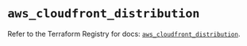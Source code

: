 # `aws_cloudfront_distribution`

Refer to the Terraform Registry for docs: [`aws_cloudfront_distribution`](https://registry.terraform.io/providers/hashicorp/aws/5.46.0/docs/resources/cloudfront_distribution).
